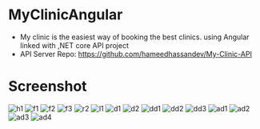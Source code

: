 # MyClinicAngular

- My clinic is the easiest way of booking the best clinics. using Angular linked with ,NET core API project
- API Server Repo: https://github.com/hameedhassandev/My-Clinic-API
# Screenshot

![h1](https://user-images.githubusercontent.com/57669085/217686811-57622277-415d-44e6-ac50-4e2e59f45e98.PNG)
![f1](https://user-images.githubusercontent.com/57669085/217686860-5e90010d-9e8f-4c0e-ae99-ad120911bec2.PNG)
![f2](https://user-images.githubusercontent.com/57669085/217686873-b8047561-a515-476b-a186-e246754c6996.PNG)
![f3](https://user-images.githubusercontent.com/57669085/217686879-198151db-a73f-4243-acac-8e794d5873d0.PNG)
![r2](https://user-images.githubusercontent.com/57669085/217686887-47d437e0-73ca-432f-a696-8dbb3669c5bc.PNG)
![l1](https://user-images.githubusercontent.com/57669085/217686917-2e1161b9-10b0-47f0-9085-e8a0f174d93c.PNG)
![d1](https://user-images.githubusercontent.com/57669085/217686929-31103380-bd34-4e83-9f9a-2b57592d75d9.PNG)
![d2](https://user-images.githubusercontent.com/57669085/217686936-1c4eff61-7584-4d6e-b81e-88461eaba38d.PNG)
![dd1](https://user-images.githubusercontent.com/57669085/217686944-e0000df6-a481-445a-a46e-4e624bbd037d.PNG)
![dd2](https://user-images.githubusercontent.com/57669085/217686953-cf376093-2faf-47e8-aff0-9fc9e2334001.PNG)
![dd3](https://user-images.githubusercontent.com/57669085/217686956-a049d73e-c851-4135-824a-10f79be0413c.PNG)
![ad1](https://user-images.githubusercontent.com/57669085/217686983-cdaab8eb-2e50-4151-84eb-d1fc8aae8b4e.PNG)
![ad2](https://user-images.githubusercontent.com/57669085/217686993-2df4eb45-3c4a-4614-8624-4b1e6caa1311.PNG)
![ad3](https://user-images.githubusercontent.com/57669085/217687000-950a4b24-5935-4694-aa74-e9701d2d9fed.PNG)
![ad4](https://user-images.githubusercontent.com/57669085/217687007-08ff1933-7dea-4aa0-a8a7-2eea97e7497a.PNG)
